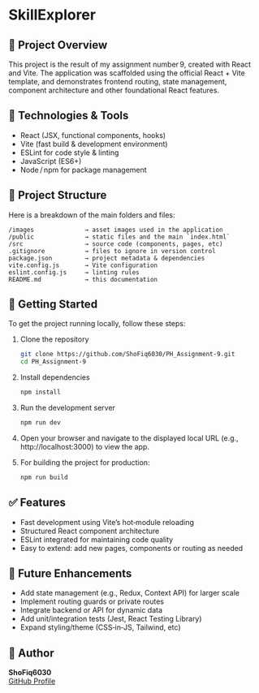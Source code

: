 # SkillExplorer

## 📌 Project Overview

This project is the result of my assignment number 9, created with React and Vite. The application was scaffolded using the official React + Vite template, and demonstrates frontend routing, state management, component architecture and other foundational React features.

## 🧰 Technologies & Tools

- React (JSX, functional components, hooks)
- Vite (fast build & development environment)
- ESLint for code style & linting
- JavaScript (ES6+)
- Node / npm for package management

## 📂 Project Structure

Here is a breakdown of the main folders and files:

```
/images              → asset images used in the application
/public              → static files and the main `index.html`
/src                 → source code (components, pages, etc)
.gitignore           → files to ignore in version control
package.json         → project metadata & dependencies
vite.config.js       → Vite configuration
eslint.config.js     → linting rules
README.md            → this documentation
```

## 🚀 Getting Started

To get the project running locally, follow these steps:

1. Clone the repository

   ```bash
   git clone https://github.com/ShoFiq6030/PH_Assignment-9.git
   cd PH_Assignment-9
   ```

2. Install dependencies

   ```bash
   npm install
   ```

3. Run the development server

   ```bash
   npm run dev
   ```

4. Open your browser and navigate to the displayed local URL (e.g., http://localhost:3000) to view the app.

5. For building the project for production:
   ```bash
   npm run build
   ```

## ✅ Features

- Fast development using Vite’s hot‑module reloading
- Structured React component architecture
- ESLint integrated for maintaining code quality
- Easy to extend: add new pages, components or routing as needed

## 📌 Future Enhancements

- Add state management (e.g., Redux, Context API) for larger scale
- Implement routing guards or private routes
- Integrate backend or API for dynamic data
- Add unit/integration tests (Jest, React Testing Library)
- Expand styling/theme (CSS‑in‑JS, Tailwind, etc)

## 👤 Author

**ShoFiq6030**  
[GitHub Profile](https://github.com/ShoFiq6030)
